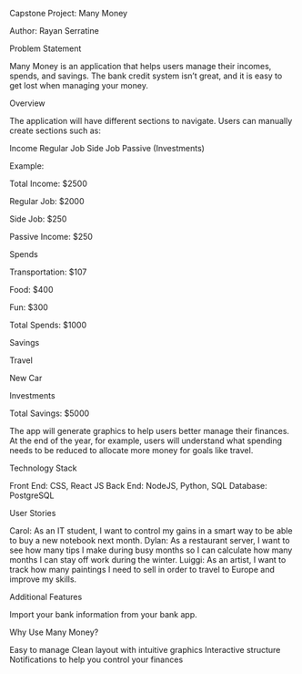 Capstone Project: Many Money

Author: Rayan Serratine

Problem Statement

Many Money is an application that helps users manage their incomes, spends, and savings. The bank credit system isn’t great, and it is easy to get lost when managing your money.

Overview

The application will have different sections to navigate. Users can manually create sections such as:

Income
Regular Job
Side Job
Passive (Investments)

Example:

Total Income: $2500

Regular Job: $2000

Side Job: $250

Passive Income: $250

Spends

Transportation: $107

Food: $400

Fun: $300

Total Spends: $1000

Savings

Travel

New Car

Investments

Total Savings: $5000

The app will generate graphics to help users better manage their finances. At the end of the year, for example, users will understand what spending needs to be reduced to allocate more money for goals like travel.

Technology Stack

Front End: CSS, React JS
Back End: NodeJS, Python, SQL
Database: PostgreSQL

User Stories

Carol: As an IT student, I want to control my gains in a smart way to be able to buy a new notebook next month.
Dylan: As a restaurant server, I want to see how many tips I make during busy months so I can calculate how many months I can stay off work during the winter.
Luiggi: As an artist, I want to track how many paintings I need to sell in order to travel to Europe and improve my skills.

Additional Features

Import your bank information from your bank app.

Why Use Many Money?

Easy to manage
Clean layout with intuitive graphics
Interactive structure
Notifications to help you control your finances



